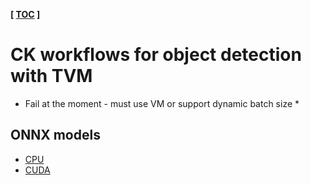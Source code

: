 ﻿**[ [TOC](../README.md) ]**

# CK workflows for object detection with TVM

* Fail at the moment - must use VM or support dynamic batch size *

## ONNX models

* [CPU](https://github.com/mlcommons/ck-mlops/tree/main/program/mlperf-inference-bench-object-detection-tvm-onnx-cpu)
* [CUDA](https://github.com/mlcommons/ck-mlops/tree/main/program/mlperf-inference-bench-object-detection-tvm-onnx-gpu)
